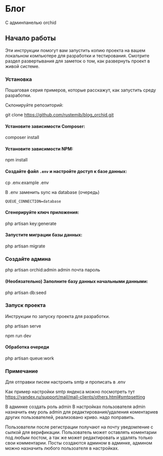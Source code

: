 # Блог

C админпанелью orchid
## Начало работы

Эти инструкции помогут вам запустить копию проекта на вашем локальном компьютере для разработки и тестирования. Смотрите раздел развертывания для заметок о том, как развернуть проект в живой системе.

### Установка

Пошаговая серия примеров, которые расскажут, как запустить среду разработки.

Склонируйте репозиторий:

git clone https://github.com/rustemib/blog_orchid.git


#### Установите зависимости Composer:

composer install

#### Установите зависимости NPM:

npm install

#### Создайте файл `.env` и настройте доступ к базе данных:

cp .env.example .env

В .env заменить sync на database (очередь)

`QUEUE_CONNECTION=database`

#### Сгенерируйте ключ приложения:

php artisan key:generate


#### Запустите миграции базы данных:

php artisan migrate

### Создайте админа 

php artisan orchid:admin admin почта пароль

#### (Необязательно) Заполните базу данных начальными данными:

php artisan db:seed


### Запуск проекта

Инструкции по запуску проекта для разработки.

php artisan serve

npm run dev

#### Обработка очереди
php artisan queue:work

### Примечание

Для отправки писем настроить smtp и прописать в .env

Как пример настройки smtp яндекса можно посмотреть тут
https://yandex.ru/support/mail/mail-clients/others.html#smtpsetting

В админке создать роль admin
В настройках пользователя admin назначить ему роль admin для редактирования/удаления коментариев других пользователей,
реализовано криво. надо поправить.

Пользователи после регистрации получают на почту уведомление с сылкой для верификации. 
Пользователь может оставлять коментарии под любым постом, а так же может редактировать и удалять только свои комментарии.
Посты создаются админом в админке, админом можно назначить любого пользоателя в настройках.
